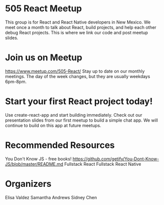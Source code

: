 # 505 React Meetup
This group is for React and React Native developers in New Mexico. We meet once a month to talk about React, build projects, and help each other debug React projects. This is where we link our code and post meetup slides.

# Join us on Meetup
https://www.meetup.com/505-React/
Stay up to date on our monthly meetings. The day of the week changes, but they are usually weekdays 6pm-8pm.

# Start your first React project today!
Use create-react-app and start building immediately. Check out our presentation slides from our first meetup to build a simple chat app. We will continue to build on this app at future meetups.

# Recommended Resources
You Don't Know JS - free books! https://github.com/getify/You-Dont-Know-JS/blob/master/README.md
Fullstack React
Fullstack React Native

# Organizers
Elisa Valdez
Samantha Andrews
Sidney Chen
